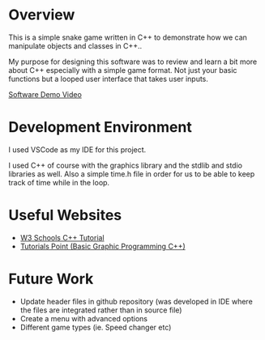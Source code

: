 # Overview

This is a simple snake game written in C++ to demonstrate how we can manipulate objects and classes in C++..

My purpose for designing this software was to review and learn a bit more about C++ especially with a simple game format. Not just your basic functions but a looped user interface that takes user inputs. 

[Software Demo Video](https://www.youtube.com/watch?v=xSswBdKRhOc&ab_channel=AndrewHayes)

# Development Environment

I used VSCode as my IDE for this project.

I used C++ of course with the graphics library and the stdlib and stdio libraries as well. Also a simple time.h file in order for us to be able to keep track of time while in the loop.

# Useful Websites

* [W3 Schools C++ Tutorial](https://www.w3schools.com/cpp/default.asp)
* [Tutorials Point (Basic Graphic Programming C++)](https://www.tutorialspoint.com/basic-graphic-programming-in-cplusplus)

# Future Work

* Update header files in github repository (was developed in IDE where the files are integrated rather than in source file)
* Create a menu with advanced options
* Different game types (ie. Speed changer etc)
